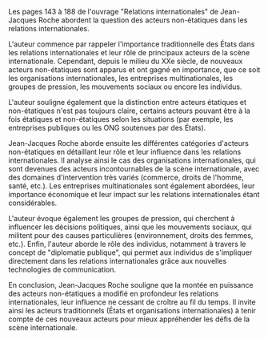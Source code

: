 Les pages 143 à 188 de l'ouvrage "Relations internationales" de Jean-Jacques Roche abordent la question des acteurs non-étatiques dans les relations internationales.

L'auteur commence par rappeler l'importance traditionnelle des États dans les relations internationales et leur rôle de principaux acteurs de la scène internationale. Cependant, depuis le milieu du XXe siècle, de nouveaux acteurs non-étatiques sont apparus et ont gagné en importance, que ce soit les organisations internationales, les entreprises multinationales, les groupes de pression, les mouvements sociaux ou encore les individus.

L'auteur souligne également que la distinction entre acteurs étatiques et non-étatiques n'est pas toujours claire, certains acteurs pouvant être à la fois étatiques et non-étatiques selon les situations (par exemple, les entreprises publiques ou les ONG soutenues par des États).

Jean-Jacques Roche aborde ensuite les différentes catégories d'acteurs non-étatiques en détaillant leur rôle et leur influence dans les relations internationales. Il analyse ainsi le cas des organisations internationales, qui sont devenues des acteurs incontournables de la scène internationale, avec des domaines d'intervention très variés (commerce, droits de l'homme, santé, etc.). Les entreprises multinationales sont également abordées, leur importance économique et leur impact sur les relations internationales étant considérables.

L'auteur évoque également les groupes de pression, qui cherchent à influencer les décisions politiques, ainsi que les mouvements sociaux, qui militent pour des causes particulières (environnement, droits des femmes, etc.). Enfin, l'auteur aborde le rôle des individus, notamment à travers le concept de "diplomatie publique", qui permet aux individus de s'impliquer directement dans les relations internationales grâce aux nouvelles technologies de communication.

En conclusion, Jean-Jacques Roche souligne que la montée en puissance des acteurs non-étatiques a modifié en profondeur les relations internationales, leur influence ne cessant de croître au fil du temps. Il invite ainsi les acteurs traditionnels (États et organisations internationales) à tenir compte de ces nouveaux acteurs pour mieux appréhender les défis de la scène internationale.